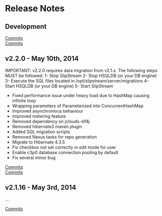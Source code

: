 # Release Notes

## Development

[Commits](https://github.com/slipstream/SlipStreamServer/compare/SlipStreamServer-2.2.0...master)  
[Commits](https://github.com/slipstream/SlipStreamUI/compare/SlipStreamUI-2.2.0...master)

## v2.2.0 - May 10th, 2014

IMPORTANT: v2.2.0 requires data migration from v2.1.x. The following steps MUST be followed:
1- Stop SlipStream
2- Stop HSQLDB (or your DB engine)
3- Execute the SQL files located in /opt/slipstream/server/migrations
4- Start HSQLDB (or your DB engine)
5- Start SlipStream

- Fixed performance issue under heavy load due to HashMap causing infinite loop
- Wrapping parameters of Parameterized into ConcurrentHashMap
- Improved asynchronious behaviour
- Improved metering feature
- Removed dependency on jclouds-slf4j
- Removed hibernate3 maven plugin
- Added SQL migration scripts
- Removed Nexus tasks for repo generation
- Migrate to Hibernate 4.3.5
- Fix checkbox not set correctly in edit mode for user
- Enable c3p0 database connection pooling by default
- Fix several minor bug

[Commits](https://github.com/slipstream/SlipStreamServer/compare/SlipStreamServer-2.1.16...SlipStreamServer-2.2.0)  
[Commits](https://github.com/slipstream/SlipStreamUI/compare/SlipStreamUI-2.1.16...SlipStreamUI-2.2.0)

## v2.1.16 - May 3rd, 2014
...

[Commits](https://github.com/slipstream/SlipStreamServer/compare/SlipStreamServer-2.1.15...SlipStreamServer-2.1.16)
